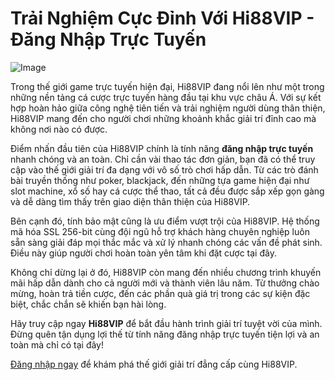 # Trải Nghiệm Cực Đỉnh Với Hi88VIP - Đăng Nhập Trực Tuyến

![Image](https://github.com/user-attachments/assets/bd51ea9f-0666-407b-a7a7-98ead6de688c)

Trong thế giới game trực tuyến hiện đại, Hi88VIP đang nổi lên như một trong những nền tảng cá cược trực tuyến hàng đầu tại khu vực châu Á. Với sự kết hợp hoàn hảo giữa công nghệ tiên tiến và trải nghiệm người dùng thân thiện, Hi88VIP mang đến cho người chơi những khoảnh khắc giải trí đỉnh cao mà không nơi nào có được.

Điểm nhấn đầu tiên của Hi88VIP chính là tính năng **đăng nhập trực tuyến** nhanh chóng và an toàn. Chỉ cần vài thao tác đơn giản, bạn đã có thể truy cập vào thế giới giải trí đa dạng với vô số trò chơi hấp dẫn. Từ các trò đánh bài truyền thống như poker, blackjack, đến những tựa game hiện đại như slot machine, xổ số hay cá cược thể thao, tất cả đều được sắp xếp gọn gàng và dễ dàng tìm thấy trên giao diện thân thiện của Hi88VIP.

Bên cạnh đó, tính bảo mật cũng là ưu điểm vượt trội của Hi88VIP. Hệ thống mã hóa SSL 256-bit cùng đội ngũ hỗ trợ khách hàng chuyên nghiệp luôn sẵn sàng giải đáp mọi thắc mắc và xử lý nhanh chóng các vấn đề phát sinh. Điều này giúp người chơi hoàn toàn yên tâm khi đặt cược tại đây.

Không chỉ dừng lại ở đó, Hi88VIP còn mang đến nhiều chương trình khuyến mãi hấp dẫn dành cho cả người mới và thành viên lâu năm. Từ thưởng chào mừng, hoàn trả tiền cược, đến các phần quà giá trị trong các sự kiện đặc biệt, chắc chắn sẽ khiến bạn hài lòng.

Hãy truy cập ngay **Hi88VIP** để bắt đầu hành trình giải trí tuyệt vời của mình. Đừng quên tận dụng lợi thế từ tính năng đăng nhập trực tuyến tiện lợi và an toàn mà chỉ có tại đây! 

[Đăng nhập ngay](#) để khám phá thế giới giải trí đẳng cấp cùng Hi88VIP.